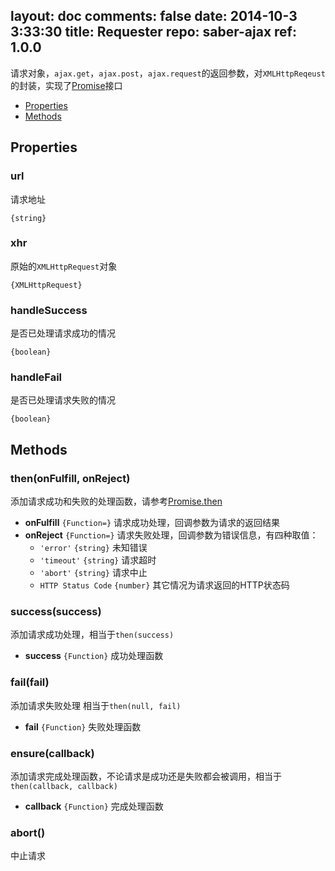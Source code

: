 layout: doc
comments: false
date: 2014-10-3 3:33:30
title: Requester
repo: saber-ajax
ref: 1.0.0
---

请求对象，`ajax.get`，`ajax.post`，`ajax.request`的返回参数，对`XMLHttpReqeust`的封装，实现了[Promise](https://github.com/ecomfe/saber-promise)接口

* [Properties](#properties)
* [Methods](#methods)

## Properties

### url

请求地址

`{string}`

### xhr

原始的`XMLHttpRequest`对象

`{XMLHttpRequest}`

### handleSuccess

是否已处理请求成功的情况

`{boolean}`

### handleFail

是否已处理请求失败的情况

`{boolean}`

## Methods

### then(onFulfill, onReject)

添加请求成功和失败的处理函数，请参考[Promise.then](https://github.com/ecomfe/saber-promise)

* **onFulfill** `{Function=}` 请求成功处理，回调参数为请求的返回结果
* **onReject** `{Function=}` 请求失败处理，回调参数为错误信息，有四种取值：
    * `'error'` `{string}` 未知错误
    * `'timeout'` `{string}` 请求超时
    * `'abort'` `{string}` 请求中止
    * `HTTP Status Code` `{number}` 其它情况为请求返回的HTTP状态码

### success(success)

添加请求成功处理，相当于`then(success)`

* **success** `{Function}` 成功处理函数

### fail(fail)

添加请求失败处理 相当于`then(null, fail)`

* **fail** `{Function}` 失败处理函数

### ensure(callback)

添加请求完成处理函数，不论请求是成功还是失败都会被调用，相当于`then(callback, callback)`

* **callback** `{Function}` 完成处理函数

### abort()

中止请求